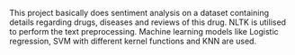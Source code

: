 This project basically does sentiment analysis on a dataset containing details regarding drugs, diseases and reviews of this drug.
NLTK is utilised to perform the text preprocessing.
Machine learning models like Logistic regression, SVM with different kernel functions and KNN are used.
